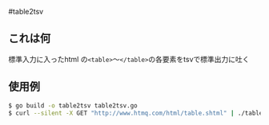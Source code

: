 #table2tsv

## これは何

標準入力に入ったhtml の`<table>`〜`</table>`の各要素をtsvで標準出力に吐く

## 使用例

```bash
$ go build -o table2tsv table2tsv.go
$ curl --silent -X GET "http://www.htmq.com/html/table.shtml" | ./table2tsv
```

